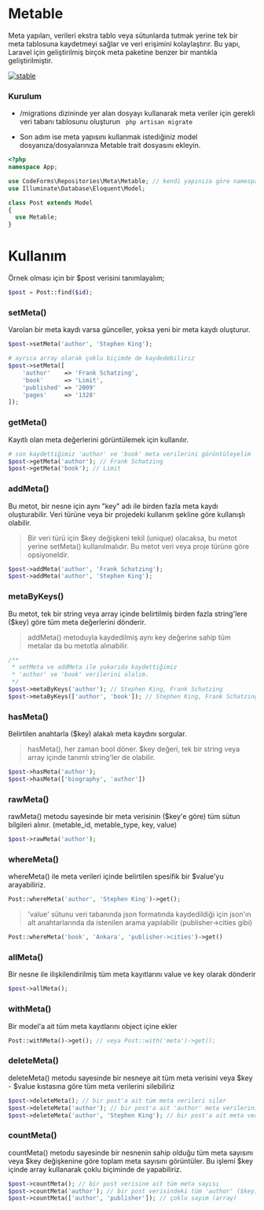 # Metable
Meta yapıları, verileri ekstra tablo veya sütunlarda tutmak yerine tek bir meta tablosuna kaydetmeyi sağlar ve veri erişimini kolaylaştırır. Bu yapı, Laravel için geliştirilmiş birçok meta paketine benzer bir mantıkla geliştirilmiştir.

[![stable](http://badges.github.io/stability-badges/dist/stable.svg)](http://github.com/badges/stability-badges)

### Kurulum

* /migrations dizininde yer alan dosyayı kullanarak meta veriler için gerekli veri tabanı tablosunu oluşturun
``` php artisan migrate```

* Son adım ise meta yapısını kullanmak istediğiniz model dosyanıza/dosyalarınıza Metable trait dosyasını ekleyin.
```php
<?php
namespace App;

use CodeForms\Repositories\Meta\Metable; // kendi yapınıza göre namespace'i değiştirin
use Illuminate\Database\Eloquent\Model;

class Post extends Model
{
  use Metable;
}
```

# Kullanım
Örnek olması için bir $post verisini tanımlayalım;
```php
$post = Post::find($id);
```
### setMeta()
Varolan bir meta kaydı varsa günceller, yoksa yeni bir meta kaydı oluşturur.
```php
$post->setMeta('author', 'Stephen King');

# ayrıca array olarak çoklu biçimde de kaydedebiliriz
$post->setMeta([
	'author'    => 'Frank Schatzing',
	'book'      => 'Limit',
	'published' => '2009'
	'pages'     => '1328'
]);
```
### getMeta()
Kayıtlı olan meta değerlerini görüntülemek için kullanılır.
```php
# son kaydettiğimiz 'author' ve 'book' meta verilerini görüntüleyelim
$post->getMeta('author'); // Frank Schatzing
$post->getMeta('book'); // Limit
```
### addMeta()
Bu metot, bir nesne için aynı "key" adı ile birden fazla meta kaydı oluşturabilir. Veri türüne veya bir projedeki kullanım şekline göre kullanışlı olabilir.
> Bir veri türü için $key değişkeni tekil (unique) olacaksa, bu metot yerine setMeta() kullanılmalıdır. Bu metot veri veya proje türüne göre opsiyoneldir.
```php
$post->addMeta('author', 'Frank Schatzing');
$post->addMeta('author', 'Stephen King');
```
### metaByKeys()
Bu metot, tek bir string veya array içinde belirtilmiş birden fazla string'lere ($key) göre tüm meta değerlerini dönderir.
> addMeta() metoduyla kaydedilmiş aynı key değerine sahip tüm metalar da bu metotla alınabilir. 
```php
/**
 * setMeta ve addMeta ile yukarıda kaydettiğimiz 
 * 'author' ve 'book' verilerini alalım.
 */
$post->metaByKeys('author'); // Stephen King, Frank Schatzing
$post->metaByKeys(['author', 'book']); // Stephen King, Frank Schatzing, Limit
```
### hasMeta()
Belirtilen anahtarla ($key) alakalı meta kaydını sorgular.
> hasMeta(), her zaman bool döner. $key değeri, tek bir string veya array içinde tanımlı string'ler de olabilir.
```php
$post->hasMeta('author');
$post->hasMeta(['biography', 'author'])
```
### rawMeta()
rawMeta() metodu sayesinde bir meta verisinin ($key'e göre) tüm sütun bilgileri alınır.
(metable_id, metable_type, key, value)
```php
$post->rawMeta('author');
```
### whereMeta()
whereMeta() ile meta verileri içinde belirtilen spesifik bir $value'yu arayabiliriz.
```php
Post::whereMeta('author', 'Stephen King')->get();
```
> 'value' sütunu veri tabanında json formatında kaydedildiği için json'ın alt anahtarlarında da istenilen arama yapılabilir (publisher->cities gibi)
```php
Post::whereMeta('book', 'Ankara', 'publisher->cities')->get()
```
### allMeta()
Bir nesne ile ilişkilendirilmiş tüm meta kayıtlarını value ve key olarak dönderir
```php
$post->allMeta();
```
### withMeta()
Bir model'a ait tüm meta kayıtlarını object içine ekler
```php
Post::withMeta()->get(); // veya Post::with('meta')->get();
```
### deleteMeta()
deleteMeta() metodu sayesinde bir nesneye ait tüm meta verisini veya $key - $value kıstasına göre tüm meta verilerini silebiliriz
```php
$post->deleteMeta(); // bir post'a ait tüm meta verileri siler
$post->deleteMeta('author'); // bir post'a ait 'author' meta verilerini siler
$post->deleteMeta('author', 'Stephen King'); // bir post'a ait meta verilerini, 'key / value' değişkenine göre siler
```
### countMeta()
countMeta() metodu sayesinde bir nesnenin sahip olduğu tüm meta sayısını veya $key değişkenine göre toplam meta sayısını görüntüler. Bu işlemi $key içinde array kullanarak çoklu biçiminde de yapabiliriz.
```php
$post->countMeta(); // bir post verisine ait tüm meta sayısı
$post->countMeta('author'); // bir post verisindeki tüm 'author' ($key) toplamı
$post->countMeta(['author', 'publisher']); // çoklu sayım (array)
```